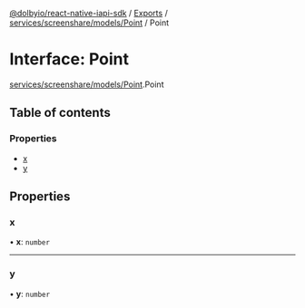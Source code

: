 [@dolbyio/react-native-iapi-sdk](../README.md) / [Exports](../modules.md) / [services/screenshare/models/Point](../modules/services_screenshare_models_Point.md) / Point

# Interface: Point

[services/screenshare/models/Point](../modules/services_screenshare_models_Point.md).Point

## Table of contents

### Properties

- [x](services_screenshare_models_Point.Point.md#x)
- [y](services_screenshare_models_Point.Point.md#y)

## Properties

### x

• **x**: `number`

___

### y

• **y**: `number`
